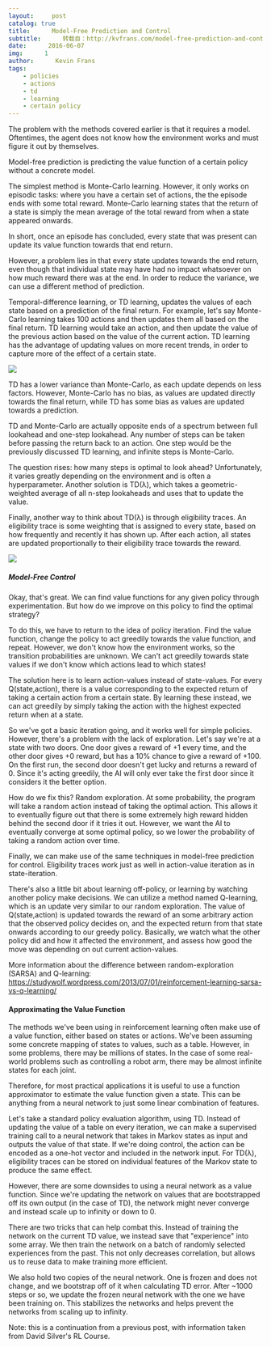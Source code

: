 ```yaml
---
layout:     post
catalog: true
title:      Model-Free Prediction and Control
subtitle:      转载自：http://kvfrans.com/model-free-prediction-and-control/
date:      2016-06-07
img:      1
author:      Kevin Frans
tags:
    - policies
    - actions
    - td
    - learning
    - certain policy
---
```


The problem with the methods covered earlier is that it requires a model. Oftentimes, the agent does not know how the environment works and must figure it out by themselves.

Model-free prediction is predicting the value function of a certain policy without a concrete model.

The simplest method is Monte-Carlo learning. However, it only works on episodic tasks: where you have a certain set of actions, the the episode ends with some total reward. Monte-Carlo learning states that the return of a state is simply the mean average of the total reward from when a state appeared onwards.

In short, once an episode has concluded, every state that was present can update its value function towards that end return.

However, a problem lies in that every state updates towards the end return, even though that individual state may have had no impact whatsoever on how much reward there was at the end. In order to reduce the variance, we can use a different method of prediction.

Temporal-difference learning, or TD learning, updates the values of each state based on a prediction of the final return. For example, let's say Monte-Carlo learning takes 100 actions and then updates them all based on the final return. TD learning would take an action, and then update the value of the previous action based on the value of the current action. TD learning has the advantage of updating values on more recent trends, in order to capture more of the effect of a certain state. 

![](http://kvfrans.com/content/images/2016/06/Screen-Shot-2016-06-05-at-4-05-26-PM.png)


TD has a lower variance than Monte-Carlo, as each update depends on less factors. However, Monte-Carlo has no bias, as values are updated directly towards the final return, while TD has some bias as values are updated towards a prediction.

TD and Monte-Carlo are actually opposite ends of a spectrum between full lookahead and one-step lookahead. Any number of steps can be taken before passing the return back to an action. One step would be the previously discussed TD learning, and infinite steps is Monte-Carlo.

The question rises: how many steps is optimal to look ahead? Unfortunately, it varies greatly depending on the environment and is often a hyperparameter. Another solution is TD(λ), which takes a geometric-weighted average of all n-step lookaheads and uses that to update the value.

Finally, another way to think about TD(λ) is through eligibility traces. An eligibility trace is some weighting that is assigned to every state, based on how frequently and recently it has shown up. After each action, all states are updated proportionally to their eligibility trace towards the reward.

![](http://kvfrans.com/content/images/2016/06/Screen-Shot-2016-06-05-at-4-30-18-PM.png)


##### Model-Free Control

Okay, that's great. We can find value functions for any given policy through experimentation. But how do we improve on this policy to find the optimal strategy?

To do this, we have to return to the idea of policy iteration. Find the value function, change the policy to act greedily towards the value function, and repeat. However, we don't know how the environment works, so the transition probabilities are unknown. We can't act greedily towards state values if we don't know which actions lead to which states!

The solution here is to learn action-values instead of state-values. For every Q(state,action), there is a value corresponding to the expected return of taking a certain action from a certain state. By learning these instead, we can act greedily by simply taking the action with the highest expected return when at a state.

So we've got a basic iteration going, and it works well for simple policies. However, there's a problem with the lack of exploration. Let's say we're at a state with two doors. One door gives a reward of +1 every time, and the other door gives +0 reward, but has a 10% chance to give a reward of +100. On the first run, the second door doesn't get lucky and returns a reward of 0. Since it's acting greedily, the AI will only ever take the first door since it considers it the better option. 

How do we fix this? Random exploration. At some probability, the program will take a random action instead of taking the optimal action. This allows it to eventually figure out that there is some extremely high reward hidden behind the second door if it tries it out. However, we want the AI to eventually converge at some optimal policy, so we lower the probability of taking a random action over time.

Finally, we can make use of the same techniques in model-free prediction for control. Eligibility traces work just as well in action-value iteration as in state-iteration. 

There's also a little bit about learning off-policy, or learning by watching another policy make decisions. We can utilize a method named Q-learning, which is an update very similar to our random exploration. The value of Q(state,action) is updated towards the reward of an some arbitrary action that the observed policy decides on, and the expected return from that state onwards according to our greedy policy. Basically, we watch what the other policy did and how it affected the environment, and assess how good the move was depending on out current action-values.

More information about the difference between random-exploration (SARSA) and Q-learning: https://studywolf.wordpress.com/2013/07/01/reinforcement-learning-sarsa-vs-q-learning/

#### Approximating the Value Function

The methods we've been using in reinforcement learning often make use of a value function, either based on states or actions. We've been assuming some concrete mapping of states to values, such as a table. However, in some problems, there may be millions of states. In the case of some real-world problems such as controlling a robot arm, there may be almost infinite states for each joint.

Therefore, for most practical applications it is useful to use a function approximator to estimate the value function given a state. This can be anything from a neural network to just some linear combination of features.

Let's take a standard policy evaluation algorithm, using TD. Instead of updating the value of a table on every iteration, we can make a supervised training call to a neural network that takes in Markov states as input and outputs the value of that state. If we're doing control, the action can be encoded as a one-hot vector and included in the network input. For TD(λ), eligibility traces can be stored on individual features of the Markov state to produce the same effect. 

However, there are some downsides to using a neural network as a value function. Since we're updating the network on values that are bootstrapped off its own output (in the case of TD), the network might never converge and instead scale up to infinity or down to 0.

There are two tricks that can help combat this. Instead of training the network on the current TD value, we instead save that "experience" into some array. We then train the network on a batch of randomly selected experiences from the past. This not only decreases correlation, but allows us to reuse data to make training more efficient.

We also hold two copies of the neural network. One is frozen and does not change, and we bootstrap off of it when calculating TD error. After ~1000 steps or so, we update the frozen neural network with the one we have been training on. This stabilizes the networks and helps prevent the networks from scaling up to infinity.

Note: this is a continuation from a previous post, with information taken from David Silver's RL Course.
